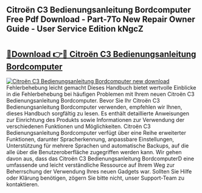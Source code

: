 ## Citroën C3 Bedienungsanleitung Bordcomputer Free Pdf Download - Part-7To New Repair Owner Guide - User Service Edition kNgcZ

# <h2><a href="http://df1fbqy.blite.top/?on=Citro%c3%abn+C3+Bedienungsanleitung+Bordcomputer">🔗Download 👉🔴 Citroën C3 Bedienungsanleitung Bordcomputer</a></h2>

[![Citroën C3 Bedienungsanleitung Bordcomputer new download](https://i.imgur.com/lujVjoI.png)](http://df1fbqy.blite.top/?on=Citro%c3%abn+C3+Bedienungsanleitung+Bordcomputer)
Fehlerbehebung leicht gemacht Dieses Handbuch bietet wertvolle Einblicke in die Fehlerbehebung bei häufigen Problemen mit Ihrem neuen Citroën C3 Bedienungsanleitung Bordcomputer. Bevor Sie Ihr Citroën C3 Bedienungsanleitung Bordcomputer verwenden, empfehlen wir Ihnen, dieses Handbuch sorgfältig zu lesen. Es enthält detaillierte Anweisungen zur Einrichtung des Produkts sowie Informationen zur Verwendung der verschiedenen Funktionen und Möglichkeiten. Citroën C3 Bedienungsanleitung Bordcomputer verfügt über eine Reihe erweiterter Funktionen, darunter Spracherkennung, anpassbare Einstellungen, Unterstützung für mehrere Sprachen und automatische Backups, auf die alle über die Benutzeroberfläche zugegriffen werden kann. Wir gehen davon aus, dass das Citroën C3 Bedienungsanleitung BordcomputerD eine umfassende und leicht verständliche Ressource auf Ihrem Weg zur Beherrschung der Verwendung Ihres neuen Gadgets war. Sollten Sie Hilfe oder Klärung benötigen, zögern Sie bitte nicht, unser Support-Team zu kontaktieren.
